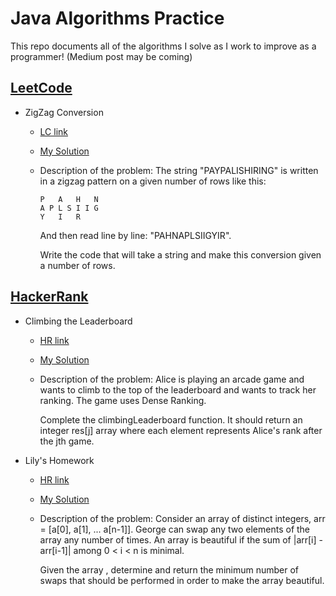 # Java Algorithms Practice

This repo documents all of the algorithms I solve as I work to improve as a programmer! (Medium post may be coming)

## [LeetCode](https://leetcode.com/dnntrn/)

* ZigZag Conversion
    - [LC link](https://leetcode.com/problems/zigzag-conversion/)
    - [My Solution](leet-code/zigzag-conversion.java)
    - Description of the problem:
          The string "PAYPALISHIRING" is written in a zigzag pattern on a given number of rows like this:
       
          
          P   A   H   N 
          A P L S I I G
          Y   I   R
          
   
          
         And then read line by line: "PAHNAPLSIIGYIR".
          
         Write the code that will take a string and make this conversion given a number of rows.
          



## [HackerRank](https://www.hackerrank.com/dnntrn)

* Climbing the Leaderboard
    - [HR link](https://www.hackerrank.com/challenges/climbing-the-leaderboard/problem)
    - [My Solution](hacker-rank/climbing-leaderboard.java)
    - Description of the problem:
        Alice is playing an arcade game and wants to climb to the top of the leaderboard and 
        wants to track her ranking. The game uses Dense Ranking.

        Complete the climbingLeaderboard function. It should return an integer res[j]
        array where each element represents Alice's rank after the jth game.

* Lily's Homework
    - [HR link](https://www.hackerrank.com/challenges/lilys-homework/problem)
    - [My Solution](hacker-rank/lilys-homework.java)
    - Description of the problem:
        Consider an array of  distinct integers, arr = [a[0], a[1], ... a[n-1]]. George can swap any two 
        elements of the array any number of times. An array is beautiful if the sum of  |arr[i] - arr[i-1]| 
        among 0 < i < n is minimal.

        Given the array , determine and return the minimum number of swaps that should be performed in order 
        to make the array beautiful.
